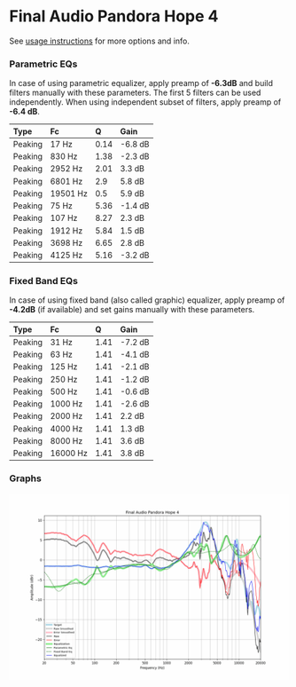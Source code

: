 # Final Audio Pandora Hope 4
See [usage instructions](https://github.com/jaakkopasanen/AutoEq#usage) for more options and info.

### Parametric EQs
In case of using parametric equalizer, apply preamp of **-6.3dB** and build filters manually
with these parameters. The first 5 filters can be used independently.
When using independent subset of filters, apply preamp of **-6.4 dB**.

| Type    | Fc       |    Q | Gain    |
|:--------|:---------|:-----|:--------|
| Peaking | 17 Hz    | 0.14 | -6.8 dB |
| Peaking | 830 Hz   | 1.38 | -2.3 dB |
| Peaking | 2952 Hz  | 2.01 | 3.3 dB  |
| Peaking | 6801 Hz  | 2.9  | 5.8 dB  |
| Peaking | 19501 Hz | 0.5  | 5.9 dB  |
| Peaking | 75 Hz    | 5.36 | -1.4 dB |
| Peaking | 107 Hz   | 8.27 | 2.3 dB  |
| Peaking | 1912 Hz  | 5.84 | 1.5 dB  |
| Peaking | 3698 Hz  | 6.65 | 2.8 dB  |
| Peaking | 4125 Hz  | 5.16 | -3.2 dB |

### Fixed Band EQs
In case of using fixed band (also called graphic) equalizer, apply preamp of **-4.2dB**
(if available) and set gains manually with these parameters.

| Type    | Fc       |    Q | Gain    |
|:--------|:---------|:-----|:--------|
| Peaking | 31 Hz    | 1.41 | -7.2 dB |
| Peaking | 63 Hz    | 1.41 | -4.1 dB |
| Peaking | 125 Hz   | 1.41 | -2.1 dB |
| Peaking | 250 Hz   | 1.41 | -1.2 dB |
| Peaking | 500 Hz   | 1.41 | -0.6 dB |
| Peaking | 1000 Hz  | 1.41 | -2.6 dB |
| Peaking | 2000 Hz  | 1.41 | 2.2 dB  |
| Peaking | 4000 Hz  | 1.41 | 1.3 dB  |
| Peaking | 8000 Hz  | 1.41 | 3.6 dB  |
| Peaking | 16000 Hz | 1.41 | 3.8 dB  |

### Graphs
![](./Final%20Audio%20Pandora%20Hope%204.png)